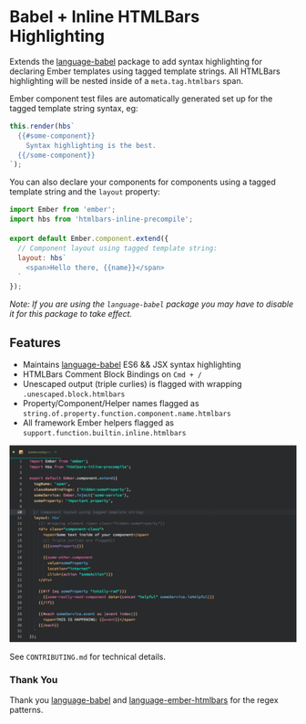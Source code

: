 # Babel + Inline HTMLBars Highlighting

Extends the [language-babel](https://github.com/gandm/language-babel) package to add syntax highlighting for declaring Ember templates using tagged template strings. All HTMLBars highlighting will be nested inside of a `meta.tag.htmlbars` span.

Ember component test files are automatically generated set up for the tagged template string syntax, eg:

```javascript
this.render(hbs`
  {{#some-component}}
    Syntax highlighting is the best.
  {{/some-component}}
`);
```

You can also declare your components for components using a tagged template string and the `layout` property:

```javascript
import Ember from 'ember';
import hbs from 'htmlbars-inline-precompile';

export default Ember.component.extend({
  // Component layout using tagged template string:
  layout: hbs`
    <span>Hello there, {{name}}</span>
  `
});
```

_Note: If you are using the `language-babel` package you may have to disable it for this package to take effect._

## Features

- Maintains [language-babel](https://github.com/gandm/language-babel) ES6 && JSX syntax highlighting
- HTMLBars Comment Block Bindings on `Cmd + /`
- Unescaped output (triple curlies) is flagged with wrapping `.unescaped.block.htmlbars`
- Property/Component/Helper names flagged as `string.of.property.function.component.name.htmlbars`
- All framework Ember helpers flagged as `support.function.builtin.inline.htmlbars`

![Screenshot](https://raw.githubusercontent.com/DHedgecock/language-ember/master/screenshot.png)

See `CONTRIBUTING.md` for technical details.

### Thank You
Thank you [language-babel](https://github.com/gandm/language-babel) and [language-ember-htmlbars](https://github.com/jmurphyau/language-ember-htmlbars) for the regex patterns.
